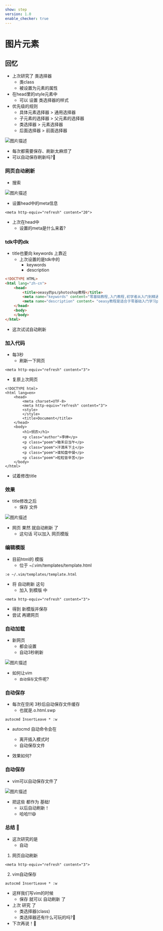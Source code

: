 ```yaml
---
show: step
version: 1.0
enable_checker: true
---
```


# 图片元素

## 回忆

- 上次研究了 类选择器
	- 类class
	- 被设置为元素的属性
- 在head里的style元素中
	- 可以 设置 类选择器的样式
- 优先级的规则
	- 具体元素选择器 > 通用选择器
	- 子元素的选择器 > 父元素的选择器
	- 类选择器 > 元素选择器
	- 后面选择器 > 前面选择器

![图片描述](https://doc.shiyanlou.com/courses/uid1190679-20241130-1732974999922)

- 每次都需要保存、刷新太麻烦了
- 可以自动保存刷新吗?🤔

### 网页自动刷新

- 搜索

![图片描述](https://doc.shiyanlou.com/courses/uid1190679-20240708-1720443755147)

- 设置head中的meta信息

```
<meta http-equiv="refresh" content="20">
```

- 上次在head中
	- 设置的meta是什么来着?

### tdk中的dk

- title也要向 keywords 上靠近
	- 上次设置的是tdk中的
		- keywords
		- description

```html
<!DOCTYPE HTML>
<html lang="zh-cn">
	<head>
		<title>oeasy的ps/photoshop教程</title>
		<meta name="keywords" content="零基础教程,入门教程,初学者从入门到精通,ps入门,photoshop教学,视频教程,美工必备,作图修图,抠像处理,全套免费自学">
		<meta name="description" content= "oeasy教程是适合于零基础入门学习ps/photoshop的视频教程,可以让初学者迅速从入门到精通,了解作图修图、抠像处理等美工必备工具,而且全套免费,适合自学.">
	</head>
	<body>
	</body>
</html>
```

- 这次试试自动刷新


### 加入代码

- 每3秒
	- 刷新一下网页

```
<meta http-equiv="refresh" content="3">
```

- 复原上次网页

```
<!DOCTYPE html>
<html lang=en>
    <head>
        <meta charset=UTF-8>
		<meta http-equiv="refresh" content="3">
        <style>
        </style>
        <title>Document</title>
    </head>
    <body>
        <h1>悯农</h1>
        <p class="author">李绅</p>
        <p class="poem">锄禾日当午</p>
        <p class="poem">汗滴禾下土</p>
        <p class="poem">谁知盘中餐</p>
        <p class="poem">粒粒皆辛苦</p>
    </body>
</html>
```

- 试着修改title

### 效果

- title修改之后
	- 保存 文件

![图片描述](https://doc.shiyanlou.com/courses/3781/labs/2750755/uid1190679-20241201-1733016937505) 

- 网页 果然 就自动刷新 了
	- 这句话 可以加入 网页模版

### 编辑模版

- 目前html的 模版
	- 位于 ~/.vim/templates/template.html

```
:e ~/.vim/templates/template.html
```

- 将 自动刷新 这句
	- 加入 到模版 中

```
<meta http-equiv="refresh" content="3">
```

- 得到 新模版并保存
- 尝试 再建网页

### 自动加载

- 新网页
	- 都会设置
	- 自动3秒刷新

![图片描述](https://doc.shiyanlou.com/courses/uid1190679-20240708-1720444376840)

- 如何让vim
	- `自动保存`文件呢?

### 自动保存

- 每次在空闲 3秒后自动保存文件缓存
	- 也就是.o.html.swp

```
autocmd InsertLeave * :w
```

- autocmd 自动命令会在
	- 离开插入模式时
	- 自动保存文件

- 效果如何?

### 自动保存

- vim可以自动保存文件了

![图片描述](https://doc.shiyanlou.com/courses/3781/labs/2750755/uid1190679-20241201-1733017084387) 

- 把这些 都作为 基础!
	- 以后自动刷新！
	- 哈哈!!!😄

### 总结 🤔

- 这次研究的是
	- 自动
1. 网页自动刷新

```
<meta http-equiv="refresh" content="3">
```

2. vim自动保存

```
autocmd InsertLeave * :w
```

- 这样我们写vim的时候
	- 保存 就可以 自动刷新 了
- 上次 研究 了 
	- 类选择器(class)
	- 类选择器还有什么可玩的吗?🤔
- 下次再说！👋